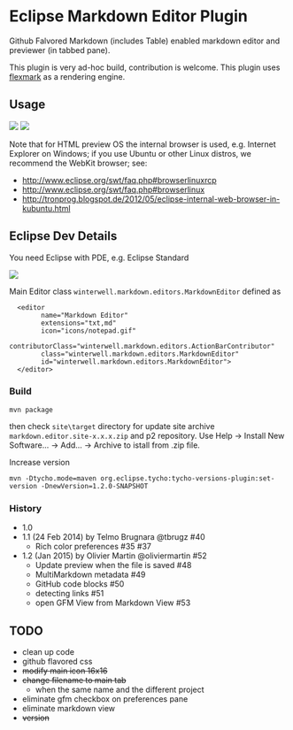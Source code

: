 # Eclipse Markdown Editor Plugin

Github Falvored Markdown (includes Table) enabled markdown editor and previewer (in tabbed pane).

This plugin is very ad-hoc build, contribution is welcome.
This plugin uses [flexmark](https://github.com/vsch/flexmark-java) as a rendering engine.

## Usage

![](https://lh3.googleusercontent.com/cipDsqoYygTmTExPWsk3lIIzJ-F8GKfz_cm_g_-Gj52cuCdkKSzFzXZulChHauUslG7YHPHj7CEYwKt_j_kw_ZHnGCmX_sWjzHfV7ENGrLwSsoYQ9Sbr9nH4CKjHa1x3wEjlKHmyLaMDejWDQ4ci34J6TUpXRveGb8BgYQZAa0kqlZ728Yieuxtj2ku8vJm-AwlaGClCxvrh8CjNLQKjhDAOB6XwLzVodZoZz7cCom_trpDwnTlgUlzBK9qo-uG-vvv2dOOVjJPAuBClrnzPmmWIj957Mql0dQYXjubb-s0WWFfgWanpM8LFeMZF6bkLoJCeCeGx06EKSGWabLakMUKuorM1zBfwHOxogxJA0fLzcnmAUum9kB2Ko15-7fGW9xgYnSHLYxJzrrrwm8BPbglNr4ZRYiylyOu2BDHOk2mewfCCDyiKO9G2D_JHR4hAu5bVp_iUopofOH30_ekMn-HEBDn5Lh11Pt-BgwrHy728-cOUSMOkAs30ZkM1mvNY4v0vxAMow19mxm9msQ09W2pmFwucKFpwGoxaTlF2AHhB1HJ26aiAhME_HpdWW6DneTwZ-mEMdMgKsaUgcwZ-juCIyMk7PTkNA6Kbe3A0mof-obDTcuuIJpBk6XjaXly5-iGHzhu_BiKqIszp_fkfxAECWg1rHniD97Egdn4u9tbfuM2_l8PYmmGB=w480-h603-no)
![](https://lh3.googleusercontent.com/C5S90vVLdlVKlv5MhZ3Cw_PUgBfRWM_ERa_Z-k0QhvB3U7lMy6qIhChJ35JN42W7Cu5yGwn-gJ_3U66FoamTlFSDsSB2924FL2pxVwwM5D_GqObnimu-XS-_C9NalidTjDYxHBdB4jQOHTOjp1t30GcMbIQlhLGs_Mo9xOP7-6-V12NEM85gkIsVqIeRg56UNdAgRYP5EX-iEjPA5epreGJUtHrZIo2ST0u4sRgwjHP_fWfi-cjPKuk-H7HnFlsHDZV91QsaDCTOtZiuVT3fyB49wj0wgXE1jFrTUBNLyBxtKF1kPSaRk--Unaye0BGKxQwtYRYQaSWE7hYytfjOXUW5r4ZBOuOe8gnl3qyHC37HwBOWW8-ZLYgNoHd0mU9njOQncPM9XK-dUv3WpfC7PWNKJNvxdzh_-vcLB1cNWrDlLqewKfz8fJQwmYBjMlqpXMO99r_z0yyYf99H0xk_XcyRKWPxife-5HQn36p9x5JR_4IsqRmmlR0Cm52OIyY1Hnybemlntfma6iHPQ21x_94-n1yR4l1dvWvEVlX3WXE29vBmecGsTixcjpH47cxb1KD_x5KJKA7s23ev-UyRSNKbDPf40fU4hXXH_mPBhRZX7R_ngEb9JPDPkw4Xmv99O3q9ZtWiMEuAL-ivWnC5IxdwZJ3Atw4UROuTWjkobWwoXjG70TyyNIAi=w480-h587-no)

Note that for HTML preview OS the internal browser is used, e.g. Internet Explorer on Windows; if you use Ubuntu or other Linux distros, we recommend the WebKit browser; see:

- <http://www.eclipse.org/swt/faq.php#browserlinuxrcp>
- <http://www.eclipse.org/swt/faq.php#browserlinux>
- <http://tronprog.blogspot.de/2012/05/eclipse-internal-web-browser-in-kubuntu.html>

## Eclipse Dev Details

You need Eclipse with PDE, e.g. Eclipse Standard



![](overview.png)

Main Editor class `winterwell.markdown.editors.MarkdownEditor` defined as

      <editor
            name="Markdown Editor"
            extensions="txt,md"
            icon="icons/notepad.gif"
            contributorClass="winterwell.markdown.editors.ActionBarContributor"
            class="winterwell.markdown.editors.MarkdownEditor"
            id="winterwell.markdown.editors.MarkdownEditor">
      </editor>

### Build

	mvn package
      
then check `site\target` directory for update site archive `markdown.editor.site-x.x.x.zip` and p2 repository.
Use Help -> Install New Software... -> Add... -> Archive to istall from .zip file.

Increase version

	mvn -Dtycho.mode=maven org.eclipse.tycho:tycho-versions-plugin:set-version -DnewVersion=1.2.0-SNAPSHOT

### History

- 1.0
- 1.1 (24 Feb 2014) by Telmo Brugnara @tbrugz #40
  - Rich color preferences #35 #37
- 1.2 (Jan 2015) by Olivier Martin @oliviermartin #52
  - Update preview when the file is saved #48
  - MultiMarkdown metadata #49
  - GitHub code blocks #50
  - detecting links #51
  - open GFM View from Markdown View #53

## TODO

 * clean up code
 * github flavored css
 * ~~modify main icon 16x16~~
 * ~~change filename to main tab~~
   * when the same name and the different project
 * eliminate gfm checkbox on preferences pane
 * eliminate markdown view
 * ~~version~~